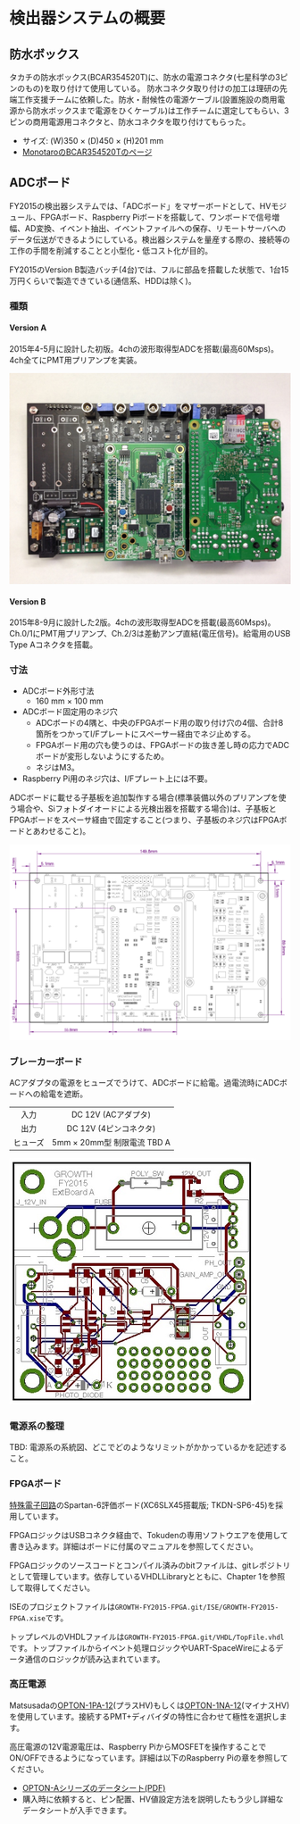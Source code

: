 # 検出器システムの概要

## 防水ボックス

タカチの防水ボックス(BCAR354520T)に、防水の電源コネクタ(七星科学の3ピンのもの)を取り付けて使用している。
防水コネクタ取り付けの加工は理研の先端工作支援チームに依頼した。防水・耐候性の電源ケーブル(設置施設の商用電源から防水ボックスまで電源をひくケーブル)は工作チームに選定してもらい、3ピンの商用電源用コネクタと、防水コネクタを取り付けてもらった。

- サイズ: (W)350 × (D)450 × (H)201 mm
- [MonotaroのBCAR354520Tのページ](http://www.monotaro.com/p/8821/8882/)

## ADCボード

FY2015の検出器システムでは、「ADCボード」をマザーボードとして、HVモジュール、FPGAボード、Raspberry Piボードを搭載して、ワンボードで信号増幅、AD変換、イベント抽出、イベントファイルへの保存、リモートサーバへのデータ伝送ができるようにしている。検出器システムを量産する際の、接続等の工作の手間を削減することと小型化・低コスト化が目的。

FY2015のVersion B製造バッチ(4台)では、フルに部品を搭載した状態で、1台15万円くらいで製造できている(通信系、HDDは除く)。

### 種類
#### Version A
2015年4-5月に設計した初版。4chの波形取得型ADCを搭載(最高60Msps)。4ch全てにPMT用プリアンプを実装。

![](figures/VersionA.jpg)

#### Version B
2015年8-9月に設計した2版。4chの波形取得型ADCを搭載(最高60Msps)。Ch.0/1にPMT用プリアンプ、Ch.2/3は差動アンプ直結(電圧信号)。給電用のUSB Type Aコネクタを搭載。

### 寸法
- ADCボード外形寸法
    - 160 mm × 100 mm
- ADCボード固定用のネジ穴
    - ADCボードの4隅と、中央のFPGAボード用の取り付け穴の4個、合計8箇所をつかってI/Fプレートにスペーサー経由でネジ止めする。
    - FPGAボード用の穴も使うのは、FPGAボードの抜き差し時の応力でADCボードが変形しないようにするため。
    - ネジはM3。
- Raspberry Pi用のネジ穴は、I/Fプレート上には不要。

ADCボードに載せる子基板を追加製作する場合(標準装備以外のプリアンプを使う場合や、Siフォトダイオードによる光検出器を搭載する場合)は、子基板とFPGAボードをスペーサ経由で固定すること(つまり、子基板のネジ穴はFPGAボードとあわせること)。

![Version Bの寸法。](figures/VersionB_Dimension.png)

### ブレーカーボード

ACアダプタの電源をヒューズでうけて、ADCボードに給電。過電流時にADCボードへの給電を遮断。

|  |  |
|:---:|:---:|
|入力| DC 12V (ACアダプタ)|
|出力| DC 12V (4ピンコネクタ)|
|ヒューズ|5mm × 20mm型 制限電流 TBD A|

![](figures/VersionB_BreakerBoard.jpg)

### 電源系の整理

TBD: 電源系の系統図、どこでどのようなリミットがかかっているかを記述すること。

### FPGAボード

[特殊電子回路](https://shop.tokudenkairo.co.jp)のSpartan-6評価ボード(XC6SLX45搭載版; TKDN-SP6-45)を採用しています。

FPGAロジックはUSBコネクタ経由で、Tokudenの専用ソフトウエアを使用して書き込みます。詳細はボードに付属のマニュアルを参照してください。

FPGAロジックのソースコードとコンパイル済みのbitファイルは、gitレポジトリとして管理しています。依存しているVHDLLibraryとともに、Chapter 1を参照して取得してください。

ISEのプロジェクトファイルは```GROWTH-FY2015-FPGA.git/ISE/GROWTH-FY2015-FPGA.xise```です。

トップレベルのVHDLファイルは```GROWTH-FY2015-FPGA.git/VHDL/TopFile.vhdl```です。トップファイルからイベント処理ロジックやUART-SpaceWireによるデータ通信のロジックが読み込まれています。


### 高圧電源

Matsusadaの[OPTON-1PA-12](http://www.matsusada.co.jp/hvps/opton-a/)(プラスHV)もしくは[OPTON-1NA-12](http://www.matsusada.co.jp/hvps/opton-a/)(マイナスHV)を使用しています。接続するPMT+ディバイダの特性に合わせて極性を選択します。

高圧電源の12V電源電圧は、Raspberry PiからMOSFETを操作することでON/OFFできるようになっています。詳細は以下のRaspberry Piの章を参照してください。

- [OPTON-Aシリーズのデータシート(PDF)](http://www.matsusada.co.jp/pdf/opton-a.pdf)
- 購入時に依頼すると、ピン配置、HV値設定方法を説明したもう少し詳細なデータシートが入手できます。
